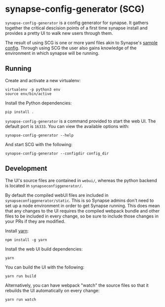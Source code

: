 # synapse-config-generator (SCG)

`synapse-config-generator` is a config generator for synapse. It gathers
together the critical descision points of a first time synapse install and
provides a pretty UI to walk new users through them.

The result of using SCG is one or more yaml files akin to Synapse's [sample
config](https://github.com/matrix-org/synapse/tree/develop/docs). Through
using SCG the user also gains knowledge of the environment in which synapse
will be running.

## Running

Create and activate a new virtualenv:

```
virtualenv -p python3 env
source env/bin/active
```

Install the Python dependencies:

```
pip install .
```

`synapse-config-generator` is a command provided to start the web UI. The
default port is `16333`. You can view the available options with:

```
synapse-config-generator --help
```

And start SCG with the following:

```
synapse-config-generator --configdir config_dir
```

## Development

The UI's source files are contained in `webui/`, whereas the python backend
is located in `synapseconfiggenerator/`.

By default the compiled webUI files are included in
`synapseconfiggenerator/static`. This is so Synapse admins don't need to set
up a node environment in order to get Synapse running. This does mean that
any changes to the UI requires the compiled webpack bundle and other files to
be included in every change, so be sure to include those changes in your PRs
if they are modified.

Install [yarn](https://yarnpkg.com):

```
npm install -g yarn
```

Install the web UI build dependencies:

```
yarn
```

You can build the UI with the following:

```
yarn run build
```

Alternatively, you can have webpack "watch" the source files so that it
rebuilds the UI automatically on every change:

```
yarn run watch
```
